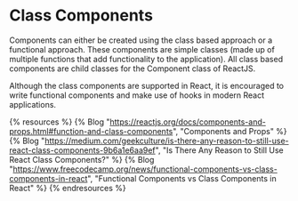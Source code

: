 # Class Components

Components can either be created using the class based approach or a functional approach. These components are simple classes (made up of multiple functions that add functionality to the application). All class based components are child classes for the Component class of ReactJS.

Although the class components are supported in React, it is encouraged to write functional components and make use of hooks in modern React applications.

{% resources %}
  {% Blog "https://reactjs.org/docs/components-and-props.html#function-and-class-components", "Components and Props" %}
  {% Blog "https://medium.com/geekculture/is-there-any-reason-to-still-use-react-class-components-9b6a1e6aa9ef", "Is There Any Reason to Still Use React Class Components?" %}
  {% Blog "https://www.freecodecamp.org/news/functional-components-vs-class-components-in-react", "Functional Components vs Class Components in React" %}
{% endresources %}
